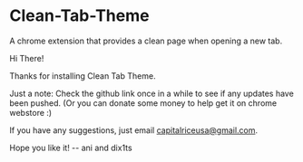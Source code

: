 # Clean-Tab-Theme
A chrome extension that provides a clean page when opening a new tab.

Hi There!

Thanks for installing Clean Tab Theme.

Just a note: Check the github link once in a while to see if any updates have been pushed. (Or you can donate some money to help get it on chrome webstore :)

If you have any suggestions, just email capitalriceusa@gmail.com.

Hope you like it!
-- ani and dix1ts
